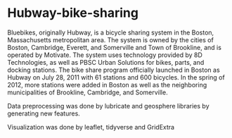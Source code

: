 # Hubway-bike-sharing
Bluebikes, originally Hubway, is a bicycle sharing system in the Boston, Massachusetts metropolitan area. 
The system is owned by the cities of Boston, Cambridge, Everett, and Somerville and Town of Brookline, and is 
operated by Motivate. The system uses technology provided by 8D Technologies, as well as PBSC Urban Solutions for 
bikes, parts, and docking stations. The bike share program officially launched in Boston as Hubway on July 28, 
2011 with 61 stations and 600 bicycles. In the spring of 2012, more stations were added in Boston as well as 
the neighboring municipalities of Brookline, Cambridge, and Somerville.

Data preprocessing was done by lubricate and geosphere libraries by generating new features.


Visualization was done by leaflet, tidyverse and GridExtra
